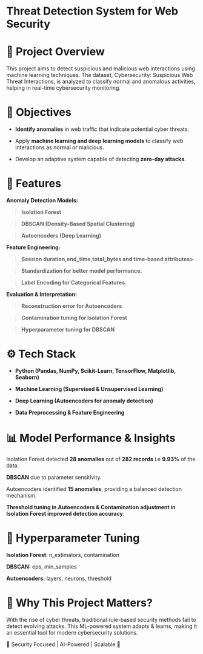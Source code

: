 # Threat Detection System for Web Security
# 🚀 Project Overview 
This project aims to detect suspicious and malicious web interactions using machine learning techniques. The dataset, Cybersecurity: Suspicious Web Threat Interactions, is analyzed to classify normal and anomalous activities, helping in real-time cybersecurity monitoring.


# 🎯 Objectives

* **Identify anomalies** in web traffic that indicate potential cyber threats.

* Apply **machine learning and deep learning models** to classify web interactions as normal or malicious.

* Develop an adaptive system capable of detecting **zero-day attacks**.

# 📌 Features

**Anomaly Detection Models:**

> **Isolation Forest**

> **DBSCAN (Density-Based Spatial Clustering)**

> **Autoencoders (Deep Learning)**

**Feature Engineering:**

> **Session duration,end_time,total_bytes and time-based attributes>**

> **Standardization for better model performance.**

> **Label Encoding for Categorical Features.**

**Evaluation & Interpretation:**

> **Reconstruction error for Autoencoders**

> **Contamination tuning for Isolation Forest**

> **Hyperparameter tuning for DBSCAN**


# ⚙️ Tech Stack

* **Python (Pandas, NumPy, Scikit-Learn, TensorFlow, Matplotlib, Seaborn)**

* **Machine Learning (Supervised & Unsupervised Learning)**

* **Deep Learning (Autoencoders for anomaly detection)**

* **Data Preprocessing & Feature Engineering**

# 📊 Model Performance & Insights

Isolation Forest detected **28 anomalies** out of **282 records** i.e **9.93%** of the data.

**DBSCAN**  due to parameter sensitivity.

Autoencoders identified **15 anomalies**, providing a balanced detection mechanism.

**Threshold tuning in Autoencoders & Contamination adjustment in Isolation Forest improved detection accuracy**.

# 🔧 Hyperparameter Tuning

**Isolation Forest**: n_estimators, contamination

**DBSCAN:** eps, min_samples

**Autoencoders:** layers, neurons, threshold

# 📌 Why This Project Matters?

With the rise of cyber threats, traditional rule-based security methods fail to detect evolving attacks. This ML-powered system adapts & learns, making it an essential tool for modern cybersecurity solutions.

🔹 Security Focused | AI-Powered | Scalable 🔹



